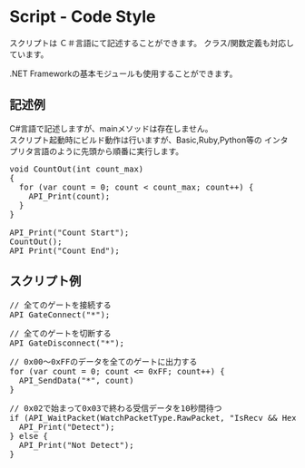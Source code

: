 <link href="../params.css" rel="stylesheet"></link>

# Script - Code Style

スクリプトは Ｃ＃言語にて記述することができます。
クラス/関数定義も対応しています。

.NET Frameworkの基本モジュールも使用することができます。

## 記述例

C#言語で記述しますが、mainメソッドは存在しません。<br>
スクリプト起動時にビルド動作は行いますが、Basic,Ruby,Python等の
インタプリタ言語のように先頭から順番に実行します。

<pre>
void CountOut(int count_max)
{
  for (var count = 0; count < count_max; count++) {
    API_Print(count);
  }
}

API_Print("Count Start");
CountOut();
API_Print("Count End");
</pre>

## スクリプト例

<pre>
// 全てのゲートを接続する
API_GateConnect("*");
</pre>

<pre>
// 全てのゲートを切断する
API_GateDisconnect("*");
</pre>

<pre>
// 0x00～0xFFのデータを全てのゲートに出力する
for (var count = 0; count <= 0xFF; count++) {
  API_SendData("*", count)
}
</pre>

<pre>
// 0x02で始まって0x03で終わる受信データを10秒間待つ
if (API_WaitPacket(WatchPacketType.RawPacket, "IsRecv && HexText == /02.*03/"), 10000) {
  API_Print("Detect");
} else {
  API_Print("Not Detect");
}
</pre>
<br><br>
